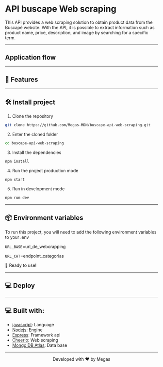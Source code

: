# API buscape Web scraping

This API provides a web scraping solution to obtain product data from the Buscapé website. With the API, it is possible to extract information such as product name, price, description, and image by searching for a specific term.

<hr>

## Application flow

<hr>

## 🧐 Features

<hr>

## 🛠️ Install project

1. Clone the repository

```bash
git clone https://github.com/Megas-MDN/buscape-api-web-scraping.git
```

2. Enter the cloned folder

```bash
cd buscape-api-web-scraping
```

3. Install the dependencies

```bash
npm install
```

4. Run the project production mode

```bash
npm start
```

5. Run in development mode

```bash
npm run dev
```

<hr>

## 📦 Environment variables

To run this project, you will need to add the following environment variables to your .env

`URL_BASE`=url_de_webcrapping

`URL_CAT`=endpoint_categorias

🌟 Ready to use!

<hr>

## 💻 Deploy

<hr>

## 💻 Built with:

- [javascript](https://www.w3schools.com/js/js_es6.asp): Language
- [Nodejs](https://nodejs.org/en): Engine
- [Express](https://expressjs.com/): Framework api
- [Cheerio](https://cheerio.js.org/): Web scraping
- [Mongo DB Atlas](https://www.mongodb.com/atlas/database): Data base

<hr>
<p align="center">
Developed with ❤️ by Megas
</p>
